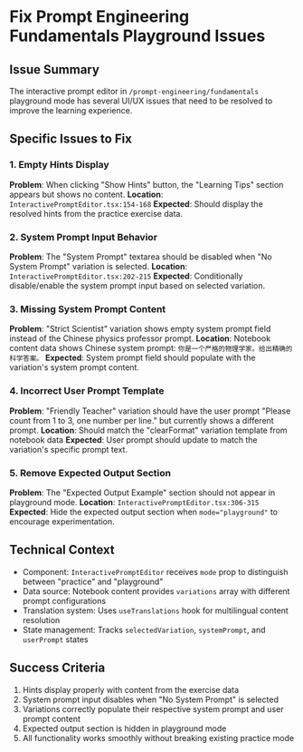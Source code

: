 # Fix Prompt Engineering Fundamentals Playground Issues

## Issue Summary
The interactive prompt editor in `/prompt-engineering/fundamentals` playground mode has several UI/UX issues that need to be resolved to improve the learning experience.

## Specific Issues to Fix

### 1. Empty Hints Display
**Problem**: When clicking "Show Hints" button, the "Learning Tips" section appears but shows no content.
**Location**: `InteractivePromptEditor.tsx:154-168` 
**Expected**: Should display the resolved hints from the practice exercise data.

### 2. System Prompt Input Behavior
**Problem**: The "System Prompt" textarea should be disabled when "No System Prompt" variation is selected.
**Location**: `InteractivePromptEditor.tsx:202-215`
**Expected**: Conditionally disable/enable the system prompt input based on selected variation.

### 3. Missing System Prompt Content
**Problem**: "Strict Scientist" variation shows empty system prompt field instead of the Chinese physics professor prompt.
**Location**: Notebook content data shows Chinese system prompt: `你是一个严格的物理学家。给出精确的科学答案。`
**Expected**: System prompt field should populate with the variation's system prompt content.

### 4. Incorrect User Prompt Template
**Problem**: "Friendly Teacher" variation should have the user prompt "Please count from 1 to 3, one number per line." but currently shows a different prompt.
**Location**: Should match the "clearFormat" variation template from notebook data
**Expected**: User prompt should update to match the variation's specific prompt text.

### 5. Remove Expected Output Section
**Problem**: The "Expected Output Example" section should not appear in playground mode.
**Location**: `InteractivePromptEditor.tsx:306-315`
**Expected**: Hide the expected output section when `mode="playground"` to encourage experimentation.

## Technical Context
- Component: `InteractivePromptEditor` receives `mode` prop to distinguish between "practice" and "playground"
- Data source: Notebook content provides `variations` array with different prompt configurations
- Translation system: Uses `useTranslations` hook for multilingual content resolution
- State management: Tracks `selectedVariation`, `systemPrompt`, and `userPrompt` states

## Success Criteria
1. Hints display properly with content from the exercise data
2. System prompt input disables when "No System Prompt" is selected
3. Variations correctly populate their respective system prompt and user prompt content
4. Expected output section is hidden in playground mode
5. All functionality works smoothly without breaking existing practice mode
